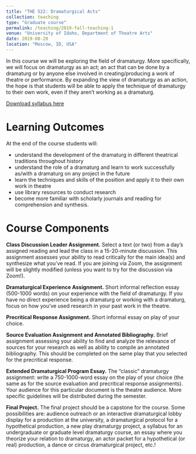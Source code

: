 ```yaml
---
title: "THE 522: Dramaturgical Acts"
collection: teaching
type: "Graduate course"
permalink: /teaching/2019-fall-teaching-1
venue: "University of Idaho, Department of Theatre Arts"
date: 2019-08-20
location: "Moscow, ID, USA"
---
```


In this course we will be exploring the field of dramaturgy. More specifically, we will focus on dramaturgy as an act; an act that can be done by a dramaturg or by anyone else involved in creating/producing a work of theatre or performance. By expanding the view of dramaturgy as an action, the hope is that students will be able to apply the technique of dramaturgy to their own work, even if they aren’t working as a dramaturg.  

[Download syllabus here](http://sarahfocam.github.io/files/the522dramaturgicalactsf19.pdf)

Learning Outcomes
======
At the end of the course students will: 
- understand the development of the dramaturg in different theatrical traditions throughout history
- understand the role of a dramaturg and learn to work successfully as/with a dramaturg on any project in the future
- learn the techniques and skills of the position and apply it to their own work in theatre
- use library resources to conduct research 
- become more familiar with scholarly journals and reading for comprehension and synthesis.

Course Components
======
**Class Discussion Leader Assignment.** Select a text (or two) from a day’s assigned reading and lead the class in a 15-20-minute discussion. This assignment assesses your ability to read critically for the main idea(s) and synthesize what you’ve read. If you are joining via Zoom, the assignment will be slightly modified (unless you want to try for the discussion via Zoom!). 

**Dramaturgical Experience Assignment.** Short informal reflection essay (500-1000 words) on your experience with the field of dramaturgy. If you have no direct experience being a dramaturg or working with a dramaturg, focus on how you’ve used research in your past work in the theatre. 

**Precritical Response Assignment.** Short informal essay on play of your choice. 

**Source Evaluation Assignment and Annotated Bibliography.** Brief assignment assessing your ability to find and analyze the relevance of sources for your research as well as ability to compile an annotated bibliography. This should be completed on the same play that you selected for the precritical response. 

**Extended Dramaturgical Program Essay.** The “classic” dramaturgy assignment: write a 750-1000-word essay on the play of your choice (the same as for the source evaluation and precritical response assignments). Your audience for this particular document is the theatre audience. More specific guidelines will be distributed during the semester. 

**Final Project.** The final project should be a capstone for the course. Some possibilities are: audience outreach or an interactive dramaturgical lobby display for a production at the university, a dramaturgical protocol for a hypothetical production, a new play dramaturgy project, a syllabus for an undergraduate or graduate level dramaturgy course, an essay where you theorize your relation to dramaturgy, an actor packet for a hypothetical (or real) production, a dance or circus dramaturgical project, etc.! 
